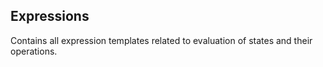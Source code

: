 ## Expressions

Contains all expression templates related to evaluation of states and their operations.
